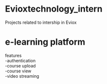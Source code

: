 # Evioxtechnology_intern
Projects related to intership in Eviox 

# e-learning platform 

features </br>
-authentication</br> 
-course upload</br>
-course view </br>
-video streaming</br>
